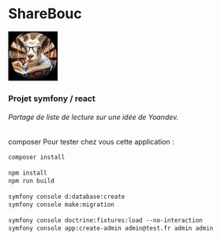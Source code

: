 # ShareBouc
![logo sharebouc](images/bouc_puce.jpeg "Logo shareBouc")

### Projet symfony / react
###### Partage de liste de lecture sur une idée de Yoandev.

composer Pour tester chez vous cette application :

```
composer install

npm install
npm run build

symfony console d:database:create
symfony console make:migration

symfony console doctrine:fixtures:load --no-interaction
symfony console app:create-admin admin@test.fr admin admin

```
